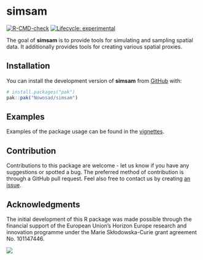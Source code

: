 
<!-- README.md is generated from README.Rmd. Please edit that file -->

# simsam

<!-- badges: start -->

[![R-CMD-check](https://github.com/Nowosad/simsam/actions/workflows/R-CMD-check.yaml/badge.svg)](https://github.com/Nowosad/simsam/actions/workflows/R-CMD-check.yaml)
[![Lifecycle:
experimental](https://img.shields.io/badge/lifecycle-experimental-orange.svg)](https://lifecycle.r-lib.org/articles/stages.html#experimental)
<!-- badges: end -->

The goal of **simsam** is to provide tools for simulating and sampling
spatial data. It additionally provides tools for creating various
spatial proxies.

## Installation

You can install the development version of **simsam** from
[GitHub](https://github.com/) with:

``` r
# install.packages("pak")
pak::pak("Nowosad/simsam")
```

## Examples

Examples of the package usage can be found in the
[vignettes](https://nowosad.github.io/simsam/articles/).

## Contribution

Contributions to this package are welcome - let us know if you have any
suggestions or spotted a bug. The preferred method of contribution is
through a GitHub pull request. Feel also free to contact us by creating
[an issue](https://github.com/nowosad/simsam/issues).

## Acknowledgments

The initial development of this R package was made possible through the
financial support of the European Union’s Horizon Europe research and
innovation programme under the Marie Skłodowska-Curie grant agreement
No. 101147446.

![](https://rea.ec.europa.eu/sites/default/files/styles/oe_theme_medium_2x_no_crop/public/2021-04/EN-Funded%20by%20the%20EU-POS.jpg?itok=Qx-y2s5d)

